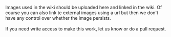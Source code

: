 Images used in the wiki should be uploaded here and linked in the wiki. Of course you can also link te external images using a url but then we don't have any control over whether the image persists.     
</br>
If you need write access to make this work, let us know or do a pull request.
